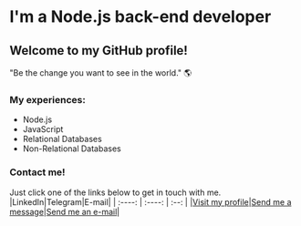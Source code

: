 # I'm a Node.js back-end developer
## Welcome to my GitHub profile!
"Be the change you want to see in the world." 🌎

### My experiences:
- Node.js 
- JavaScript
- Relational Databases
- Non-Relational Databases

### Contact me!
Just click one of the links below to get in touch with me.
|LinkedIn|Telegram|E-mail|
| :----: | :----: | :--: |
|<a href="https://www.linkedin.com/in/esan2019/">Visit my profile</a>|<a href="https://t.me/esandeveloper">Send me a message</a>|<a href="mailto:esandeveloper@protonmail.com">Send me an e-mail</a>| 
